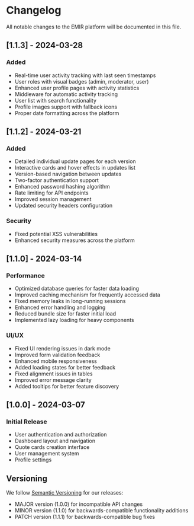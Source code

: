 # Changelog

All notable changes to the EMIR platform will be documented in this file.

## [1.1.3] - 2024-03-28
### Added
- Real-time user activity tracking with last seen timestamps
- User roles with visual badges (admin, moderator, user)
- Enhanced user profile pages with activity statistics
- Middleware for automatic activity tracking
- User list with search functionality
- Profile images support with fallback icons
- Proper date formatting across the platform

## [1.1.2] - 2024-03-21
### Added
- Detailed individual update pages for each version
- Interactive cards and hover effects in updates list
- Version-based navigation between updates
- Two-factor authentication support
- Enhanced password hashing algorithm
- Rate limiting for API endpoints
- Improved session management
- Updated security headers configuration

### Security
- Fixed potential XSS vulnerabilities
- Enhanced security measures across the platform

## [1.1.0] - 2024-03-14
### Performance
- Optimized database queries for faster data loading
- Improved caching mechanism for frequently accessed data
- Fixed memory leaks in long-running sessions
- Enhanced error handling and logging
- Reduced bundle size for faster initial load
- Implemented lazy loading for heavy components

### UI/UX
- Fixed UI rendering issues in dark mode
- Improved form validation feedback
- Enhanced mobile responsiveness
- Added loading states for better feedback
- Fixed alignment issues in tables
- Improved error message clarity
- Added tooltips for better feature discovery

## [1.0.0] - 2024-03-07
### Initial Release
- User authentication and authorization
- Dashboard layout and navigation
- Quote cards creation interface
- User management system
- Profile settings

## Versioning

We follow [Semantic Versioning](https://semver.org/) for our releases:
- MAJOR version (1.0.0) for incompatible API changes
- MINOR version (1.1.0) for backwards-compatible functionality additions
- PATCH version (1.1.1) for backwards-compatible bug fixes 